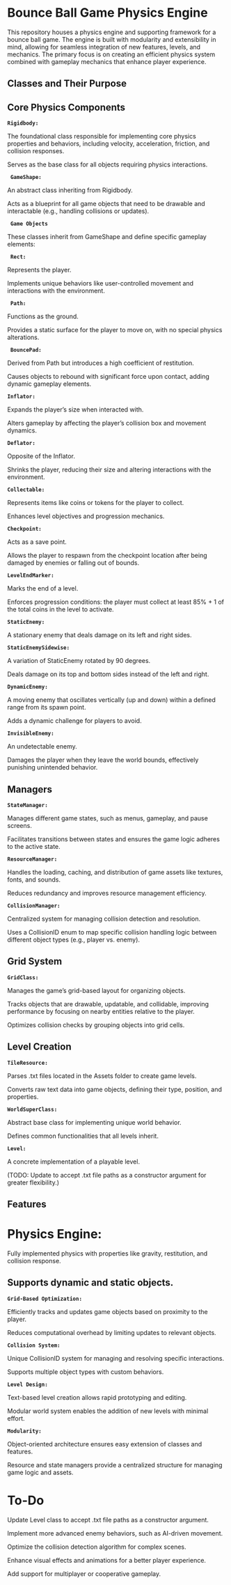 # Bounce Ball Game Physics Engine

This repository houses a physics engine and supporting framework for a bounce ball game. The engine is built with modularity and extensibility in mind, allowing for seamless integration of new features, levels, and mechanics. The primary focus is on creating an efficient physics system combined with gameplay mechanics that enhance player experience.

## Classes and Their Purpose

## Core Physics Components

**` Rigidbody: `**

The foundational class responsible for implementing core physics properties and behaviors, including velocity, acceleration, friction, and collision responses.

Serves as the base class for all objects requiring physics interactions.

**` GameShape:`** 

An abstract class inheriting from Rigidbody.

Acts as a blueprint for all game objects that need to be drawable and interactable (e.g., handling collisions or updates).

**` Game Objects`**

These classes inherit from GameShape and define specific gameplay elements:

**` Rect:`**

Represents the player.

Implements unique behaviors like user-controlled movement and interactions with the environment.

**` Path:`**

Functions as the ground.

Provides a static surface for the player to move on, with no special physics alterations.

**` BouncePad:`**

Derived from Path but introduces a high coefficient of restitution.

Causes objects to rebound with significant force upon contact, adding dynamic gameplay elements.

**`Inflator:`**

Expands the player’s size when interacted with.

Alters gameplay by affecting the player’s collision box and movement dynamics.

**`Deflator:`**

Opposite of the Inflator.

Shrinks the player, reducing their size and altering interactions with the environment.

**`Collectable:`**

Represents items like coins or tokens for the player to collect.

Enhances level objectives and progression mechanics.

**`Checkpoint:`**

Acts as a save point.

Allows the player to respawn from the checkpoint location after being damaged by enemies or falling out of bounds.

**`LevelEndMarker:`**

Marks the end of a level.

Enforces progression conditions: the player must collect at least 85% + 1 of the total coins in the level to activate.

**`StaticEnemy:`**

A stationary enemy that deals damage on its left and right sides.

**`StaticEnemySidewise:`**

A variation of StaticEnemy rotated by 90 degrees.

Deals damage on its top and bottom sides instead of the left and right.

**`DynamicEnemy:`**

A moving enemy that oscillates vertically (up and down) within a defined range from its spawn point.

Adds a dynamic challenge for players to avoid.

**`InvisibleEnemy:`**

An undetectable enemy.

Damages the player when they leave the world bounds, effectively punishing unintended behavior.

## Managers

**`StateManager:`**

Manages different game states, such as menus, gameplay, and pause screens.

Facilitates transitions between states and ensures the game logic adheres to the active state.

**`ResourceManager:`**

Handles the loading, caching, and distribution of game assets like textures, fonts, and sounds.

Reduces redundancy and improves resource management efficiency.

**`CollisionManager:`**

Centralized system for managing collision detection and resolution.

Uses a CollisionID enum to map specific collision handling logic between different object types (e.g., player vs. enemy).

## Grid System

**`GridClass:`**

Manages the game’s grid-based layout for organizing objects.

Tracks objects that are drawable, updatable, and collidable, improving performance by focusing on nearby entities relative to the player.

Optimizes collision checks by grouping objects into grid cells.

## Level Creation

**`TileResource:`**

Parses .txt files located in the Assets folder to create game levels.

Converts raw text data into game objects, defining their type, position, and properties.

**`WorldSuperClass:`**

Abstract base class for implementing unique world behavior.

Defines common functionalities that all levels inherit.

**`Level:`**

A concrete implementation of a playable level.

(TODO: Update to accept .txt file paths as a constructor argument for greater flexibility.)

## Features

# Physics Engine:

Fully implemented physics with properties like gravity, restitution, and collision response.

## Supports dynamic and static objects.

**`Grid-Based Optimization:`**

Efficiently tracks and updates game objects based on proximity to the player.

Reduces computational overhead by limiting updates to relevant objects.

**`Collision System:`**

Unique CollisionID system for managing and resolving specific interactions.

Supports multiple object types with custom behaviors.

**`Level Design:`**

Text-based level creation allows rapid prototyping and editing.

Modular world system enables the addition of new levels with minimal effort.

**`Modularity:`**

Object-oriented architecture ensures easy extension of classes and features.

Resource and state managers provide a centralized structure for managing game logic and assets.


# To-Do

Update Level class to accept .txt file paths as a constructor argument.

Implement more advanced enemy behaviors, such as AI-driven movement.

Optimize the collision detection algorithm for complex scenes.

Enhance visual effects and animations for a better player experience.

Add support for multiplayer or cooperative gameplay.